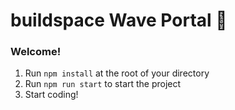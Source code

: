 # buildspace Wave Portal 👋 

### **Welcome!**

1. Run `npm install` at the root of your directory
2. Run `npm run start` to start the project
3. Start coding!
